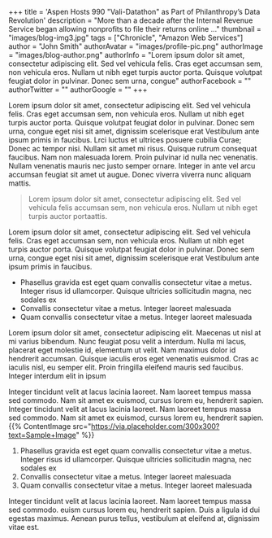 +++
title = 'Aspen Hosts 990 "Vali-Datathon" as Part of Philanthropy’s Data Revolution'
description = "More than a decade after the Internal Revenue Service began allowing nonprofits to file their returns online ..."
thumbnail = "images/blog-img3.jpg"
tags = ["Chronicle", "Amazon Web Services"]
author = "John Smith"
authorAvatar = "images/profile-pic.png"
authorImage = "images/blog-author.png"
authorInfo = "Lorem ipsum dolor sit amet, consectetur adipiscing elit. Sed vel vehicula felis. Cras eget accumsan sem, non vehicula eros. Nullam ut nibh eget turpis auctor porta. Quisque volutpat feugiat dolor in pulvinar. Donec sem urna, congue"
authorFacebook = ""
authorTwitter = ""
authorGoogle = ""
+++

Lorem ipsum dolor sit amet, consectetur adipiscing elit. Sed vel vehicula felis. Cras eget accumsan sem, non vehicula eros. Nullam ut nibh eget turpis auctor porta. Quisque volutpat feugiat dolor in pulvinar. Donec sem urna, congue eget nisi sit amet, dignissim scelerisque erat Vestibulum ante ipsum primis in faucibus. Lrci luctus et ultrices posuere cubilia Curae; Donec ac tempor nisi. Nullam sit amet mi risus. Quisque rutrum consequat faucibus. Nam non malesuada lorem. Proin pulvinar id nulla nec venenatis. Nullam venenatis mauris nec justo semper ornare. Integer in ante vel arcu accumsan feugiat sit amet ut augue. Donec viverra viverra nunc aliquam mattis.

> Lorem ipsum dolor sit amet, consectetur adipiscing elit. Sed vel vehicula felis accumsan sem, non vehicula eros. Nullam ut nibh eget turpis auctor portaattis.

Lorem ipsum dolor sit amet, consectetur adipiscing elit. Sed vel vehicula felis. Cras eget accumsan sem, non vehicula eros. Nullam ut nibh eget turpis auctor porta. Quisque volutpat feugiat dolor in pulvinar. Donec sem urna, congue eget nisi sit amet, dignissim scelerisque erat Vestibulum ante ipsum primis in faucibus.

- Phasellus gravida est eget quam convallis consectetur vitae a metus. Integer risus id ullamcorper. Quisque ultricies sollicitudin magna, nec sodales ex
- Convallis consectetur vitae a metus. Integer laoreet malesuada
- Quam convallis consectetur vitae a metus. Integer laoreet malesuada

Lorem ipsum dolor sit amet, consectetur adipiscing elit. Maecenas ut nisl at mi varius bibendum. Nunc feugiat posu velit a interdum. Nulla mi lacus, placerat eget molestie id, elementum ut velit. Nam maximus dolor id hendrerit accumsan. Quisque iaculis eros eget venenatis euismod. Cras ac iaculis nisl, eu semper elit. Proin fringilla eleifend mauris sed faucibus. Integer interdum elit in ipsum


Integer tincidunt velit at lacus lacinia laoreet. Nam laoreet tempus massa sed commodo. Nam sit amet ex euismod, cursus lorem eu, hendrerit sapien. Integer tincidunt velit at lacus lacinia laoreet. Nam laoreet tempus massa sed commodo. Nam sit amet ex euismod, cursus lorem eu, hendrerit sapien.
{{% ContentImage src="https://via.placeholder.com/300x300?text=Sample+Image" %}}

1. Phasellus gravida est eget quam convallis consectetur vitae a metus. Integer risus id ullamcorper. Quisque ultricies sollicitudin magna, nec sodales ex
2. Convallis consectetur vitae a metus. Integer laoreet malesuada
3. Quam convallis consectetur vitae a metus. Integer laoreet malesuada

Integer tincidunt velit at lacus lacinia laoreet. Nam laoreet tempus massa sed commodo. euism cursus lorem eu, hendrerit sapien. Duis a ligula id dui egestas maximus. Aenean purus tellus, vestibulum at eleifend at, dignissim vitae est.